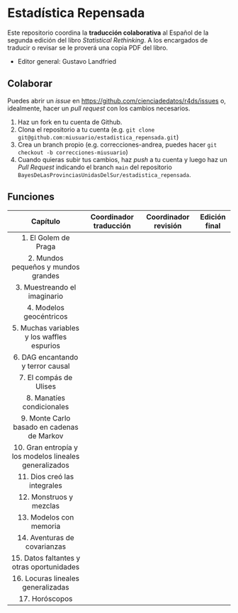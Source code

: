 # Estadística Repensada

Este repositorio coordina la **traducción colaborativa** al Español de la segunda edición del libro *Statistical Rethinking*.
A los encargados de traducir o revisar se le proverá una copia PDF del libro.

- Editor general: Gustavo Landfried


## Colaborar

Puedes abrir un *issue* en https://github.com/cienciadedatos/r4ds/issues o, idealmente, hacer un _pull request_ con los cambios necesarios. 

1. Haz un fork en tu cuenta de Github.
2. Clona el repositorio a tu cuenta (e.g. `git clone git@github.com:miusuario/estadistica_repensada.git`)
3. Crea un branch propio (e.g. correcciones-andrea, puedes hacer `git checkout -b correcciones-miusuario`)
4. Cuando quieras subir tus cambios, haz *push* a tu cuenta y luego haz un *Pull Request* indicando el branch `main` del repositorio `BayesDeLasProvinciasUnidasDelSur/estadistica_repensada`.

## Funciones

| Capítulo | Coordinador traducción | Coordinador revisión | Edición final|
|:---------:|:-----------:|:------------:|:---------------:|
|1. El Golem de Praga | | ||
|2. Mundos pequeños y mundos grandes | | ||
|3. Muestreando el imaginario | | ||
|4. Modelos geocéntricos | | ||
|5. Muchas variables y los waffles espurios| | ||
|6. DAG encantando y terror causal | | ||
|7. El compás de Ulises | | ||
|8. Manatíes condicionales | | ||
|9. Monte Carlo basado en cadenas de Markov | | ||
|10. Gran entropía y los modelos lineales generalizados | | ||
|11. Dios creó las integrales | | ||
|12. Monstruos y mezclas | | ||
|13. Modelos con memoria | | ||
|14. Aventuras de covarianzas | | ||
|15. Datos faltantes y otras oportunidades | | ||
|16. Locuras lineales generalizadas | | ||
|17. Horóscopos | | ||



